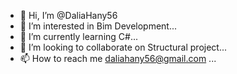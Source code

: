 - 👋 Hi, I’m @DaliaHany56
- 👀 I’m interested in Bim Development...
- 🌱 I’m currently learning C#...
- 💞️ I’m looking to collaborate on Structural project...
- 📫 How to reach me daliahany56@gmail.com ...

<!---
DaliaHany56/DaliaHany56 is a ✨ special ✨ repository because its `README.md` (this file) appears on your GitHub profile.
You can click the Preview link to take a look at your changes.
--->
